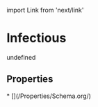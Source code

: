 import Link from 'next/link'
# Infectious

undefined

## Properties

<Grid>
* [](/Properties/Schema.org/)

</Grid>

